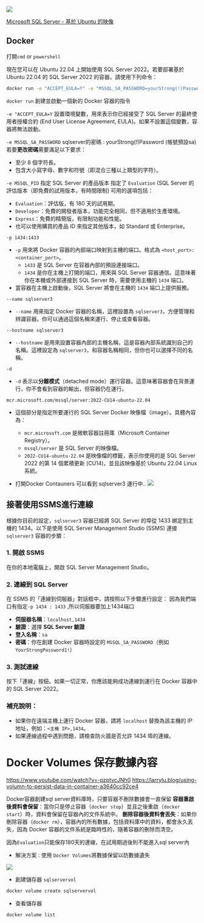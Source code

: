 
![](https://i.imgur.com/JA6CtmR.png)

[Microsoft SQL Server - 基於 Ubuntu 的映像](https://mcr.microsoft.com/en-us/artifact/mar/mssql/server/about)

## Docker 

打開`cmd` or `powershell`

現在您可以在 Ubuntu 22.04 上開始使用 SQL Server 2022。若要部署基於 Ubuntu 22.04 的 SQL Server 2022 的容器，請使用下列命令：

```cmd
docker run -e "ACCEPT_EULA=Y" -e "MSSQL_SA_PASSWORD=yourStrong(!)Password" -e "MSSQL_PID=Evaluation" -p 1434:1433 --name sqlserver3 --hostname sqlserver3 -d mcr.microsoft.com/mssql/server:2022-CU14-ubuntu-22.04
```

`docker run` 創建並啟動一個新的 Docker 容器的指令

`-e "ACCEPT_EULA=Y` 
設置環境變數，用來表示你已經接受了 SQL Server 的最終使用者授權合約 (End User License Agreement, EULA)。如果不設置這個變數，容器將無法啟動。

`-e MSSQL_SA_PASSWORD`
sqlserver的密碼 : yourStrong(!)Password (帳號預設sa)
若要**更改密碼**需要滿足以下要求：
- 至少 8 個字符長。
- 包含大小寫字母、數字和符號（即混合三種以上類型的字符）。

`-e MSSQL_PID` 
指定 SQL Server 的產品版本
指定了 `Evaluation` (SQL Server 的評估版本（即免費的試用版本，有時間限制)
可用的選項包括：
- `Evaluation`：評估版，有 180 天的試用期。
- `Developer`：免費的開發者版本，功能完全相同，但不適用於生產環境。
- `Express`：免費的精簡版，有限制功能和性能。
- 也可以使用購買的產品 ID 來指定其他版本，如 Standard 或 Enterprise。

`-p 1434:1433`
- `-p` 用來將 Docker 容器的內部端口映射到主機的端口。格式為 `<host_port>:<container_port>`。
    - `1433` 是 SQL Server 在容器內部的預設連接端口。
    - `1434` 是你在主機上打開的端口，用來與 SQL Server 容器通信。這意味著你在本機或外部連接到 SQL Server 時，需要使用主機的 `1434` 端口。
- 當容器在主機上啟動後，SQL Server 將會在主機的 `1434` 端口上提供服務。

`--name sqlserver3`
- `--name` 用來指定 Docker 容器的名稱，這裡設置為 `sqlserver3`，方便管理和辨識容器。你可以通過這個名稱來運行、停止或查看容器。

`--hostname sqlserver3`
- `--hostname` 是用來設置容器內部的主機名稱，這是容器內部系統識別自己的名稱。這裡設定為 `sqlserver3`，和容器名稱相同，但你也可以選擇不同的名稱。

`-d`
- `-d` 表示以**分離模式**（detached mode）運行容器。這意味著容器會在背景運行，你不會看到容器的輸出，但容器仍在運行。

`mcr.microsoft.com/mssql/server:2022-CU14-ubuntu-22.04`
- 這個部分是指定所要運行的 SQL Server Docker 映像檔（image）。具體內容為：
    - `mcr.microsoft.com` 是微軟容器註冊庫（Microsoft Container Registry）。
    - `mssql/server` 是 SQL Server 的映像檔。
    - `2022-CU14-ubuntu-22.04` 是映像檔的標籤，表示你使用的是 SQL Server 2022 的第 14 個累積更新 (CU14)，並且該映像基於 Ubuntu 22.04 Linux 系統。


- 打開Docker Contauners 可以看到 sqlserver3 運行中..
![](https://i.imgur.com/zWvwNU3.png)


## 接著使用SSMS進行連線

根據你目前的設定，`sqlserver3` 容器已經將 SQL Server 的埠從 1433 綁定到主機的 1434。以下是使用 SQL Server Management Studio (SSMS) 連接 `sqlserver3` 容器的步驟：

### 1. 開啟 SSMS
在你的本地電腦上，開啟 SQL Server Management Studio。

### 2. 連線到 SQL Server
在 SSMS 的「連線到伺服器」對話框中，請按照以下步驟進行設定：
因為我們端口有指定`-p 1434 : 1433` ,所以伺服器要加上1434端口
- **伺服器名稱**：`localhost,1434`
- **驗證**：選擇 **SQL Server 驗證**
- **登入名稱**：`sa`
- **密碼**：你在創建 Docker 容器時設定的 `MSSQL_SA_PASSWORD`（例如 `YourStrongPassword1!`）

### 3. 測試連線
按下「連線」按鈕。如果一切正常，你應該能夠成功連線到運行在 Docker 容器中的 SQL Server 2022。

### 補充說明：
- 如果你在遠端主機上運行 Docker 容器，請將 `localhost` 替換為該主機的 IP 地址，例如：`<主機 IP>,1434`。
- 如果連線過程中遇到問題，請檢查防火牆是否允許 1434 埠的連線。



# Docker Volumes 保存數據內容

https://www.youtube.com/watch?v=-pzptvcJNh0
https://larrylu.blog/using-volumn-to-persist-data-in-container-a3640cc92ce4

Docker容器創建sql server資料庫時，只要容器不刪除數據會一直保留
**容器重啟後資料會保留**：當你只是停止容器（`docker stop`）並且之後重啟（`docker start`）時，資料會保留在容器內的文件系統中。
**刪除容器後資料會丟失**：如果你刪除容器（`docker rm`），容器內的所有數據，包括資料庫中的資料，都會永久丟失，因為 Docker 容器的文件系統是臨時性的，隨著容器的刪除而清空。

因為`Evaluation`只能保存180天的連線，在試用期過後則不能進入sql server內
- 解決方案 : 使用 `Docker Volumes`將數據保留以防數據遺失

![](https://i.imgur.com/ObTgbBi.png)


- 創建儲存器 `sqlservervol`
```cmd
docker volume create sqlservervol
```
- 查看儲存器
```cmd
docker volume list
```